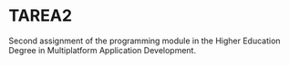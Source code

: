 # TAREA2
Second assignment of the programming module in the Higher Education Degree in Multiplatform Application Development.
